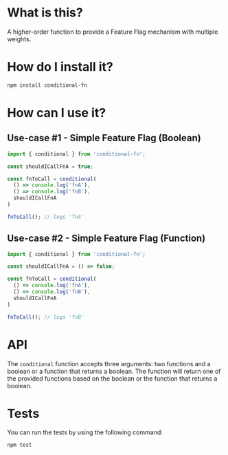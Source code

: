 # What is this?

A higher-order function to provide a Feature Flag mechanism with multiple weights.

# How do I install it?

```bash
npm install conditional-fn
```

# How can I use it?

## Use-case #1 - Simple Feature Flag (Boolean)

```javascript
import { conditional } from 'conditional-fn';

const shouldICallFnA = true;

const fnToCall = conditional(
  () => console.log('fnA'),
  () => console.log('fnB'),
  shouldICallFnA
)

fnToCall(); // logs 'fnA'
```

## Use-case #2 - Simple Feature Flag (Function)

```javascript
import { conditional } from 'conditional-fn';

const shouldICallFnA = () => false;

const fnToCall = conditional(
  () => console.log('fnA'),
  () => console.log('fnB'),
  shouldICallFnA
)

fnToCall(); // logs 'fnB'
```
# API

The `conditional` function accepts three arguments: two functions and a boolean or a function that returns a boolean. The function will return one of the provided functions based on the boolean or the function that returns a boolean.

# Tests

You can run the tests by using the following command:

```bash
npm test
```